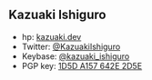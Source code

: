 ## Kazuaki Ishiguro
* hp: [kazuaki.dev](https://kazuaki.dev)
* Twitter: [@KazuakiIshiguro](https://twitter.com/KazuakiIshiguro)
* Keybase: [@kazuaki_ishiguro](https://keybase.io/kazuaki_ishiguro)
* PGP key: [1D5D A157 642E 2D5E](https://keyserver.ubuntu.com/pks/lookup?op=vindex&search=0x1d5da157642e2d5e)
